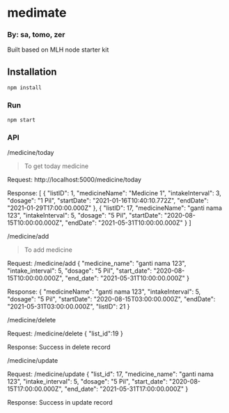 # medimate
### By: sa, tomo, zer

Built based on MLH node starter kit

## Installation 

`npm install`

### Run

`npm start`

### API

/medicine/today
> To get today medicine

Request:
http://localhost:5000/medicine/today

Response:
[
{
"listID": 1,
"medicineName": "Medicine 1",
"intakeInterval": 3,
"dosage": "1 Pil",
"startDate": "2021-01-16T10:40:10.772Z",
"endDate": "2021-01-29T17:00:00.000Z"
},
{
"listID": 17,
"medicineName": "ganti nama 123",
"intakeInterval": 5,
"dosage": "5 Pil",
"startDate": "2020-08-15T10:00:00.000Z",
"endDate": "2021-05-31T10:00:00.000Z"
}
]

/medicine/add
> To add medicine

Request:
/medicine/add
{
	"medicine_name": "ganti nama 123",
  "intake_interval": 5,
  "dosage": "5 Pil",
  "start_date": "2020-08-15T10:00:00.000Z",
  "end_date": "2021-05-31T10:00:00.000Z"
}

Response:
{
    "medicineName": "ganti nama 123",
    "intakeInterval": 5,
    "dosage": "5 Pil",
    "startDate": "2020-08-15T03:00:00.000Z",
    "endDate": "2021-05-31T03:00:00.000Z",
    "listID": 21
}

/medicine/delete

Request:
/medicine/delete
{
	"list_id":19
}

Response:
Success in delete record

/medicine/update

Request:
/medicine/update
{
	"list_id": 17,
	"medicine_name": "ganti nama 123",
	"intake_interval": 5,
	"dosage": "5 Pil",
	"start_date": "2020-08-15T17:00:00.000Z",
"end_date": "2021-05-31T17:00:00.000Z"
}

Response:
Success in update record
